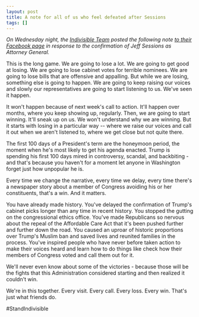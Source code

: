 ```yaml
---
layout: post
title: A note for all of us who feel defeated after Sessions
tags: []
---
```


_On Wednesday night, the [Indivisible Team](https://www.indivisibleguide.com/) posted the following note [to their Facebook page](https://www.facebook.com/indivisibleguide/posts/219055018558375) in response to the confirmation of Jeff Sessions as Attorney General._

This is the long game. We are going to lose a lot. We are going to get good at losing. We are going to lose cabinet votes for terrible nominees. We are going to lose bills that are offensive and appalling. But while we are losing, something else is going to happen. We are going to keep raising our voices and slowly our representatives are going to start listening to us. We've seen it happen.

It won't happen because of next week's call to action. It'll happen over months, where you keep showing up, regularly. Then, we are going to start winning. It'll sneak up on us. We won't understand why we are winning. But it starts with losing in a particular way -- where we raise our voices and call it out when we aren't listened to, where we get close but not quite there.

The first 100 days of a President's term are the honeymoon period, the moment when he's most likely to get his agenda enacted. Trump is spending his first 100 days mired in controversy, scandal, and backbiting - and that's because you haven't for a moment let anyone in Washington forget just how unpopular he is.

Every time we change the narrative, every time we delay, every time there's a newspaper story about a member of Congress avoiding his or her constituents, that's a win. And it matters.

You have already made history. You've delayed the confirmation of Trump's cabinet picks longer than any time in recent history. You stopped the gutting on the congressional ethics office. You've made Republicans so nervous about the repeal of the Affordable Care Act that it's been pushed further and further down the road. You caused an uproar of historic proportions over Trump's Muslim ban and saved lives and reunited families in the process. You've inspired people who have never before taken action to make their voices heard and learn how to do things like check how their members of Congress voted and call them out for it.

We'll never even know about some of the victories - because those will be the fights that this Administration considered starting and then realized it couldn't win.

We're in this together. Every visit. Every call. Every loss. Every win. That's just what friends do.

#StandIndivisible
